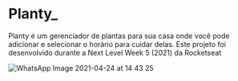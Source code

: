# Planty_
Planty é um gerenciador de plantas para sua casa onde você pode adicionar e selecionar o horário para cuidar delas. Este projeto foi desenvolvido durante a Next Level Week 5 (2021) da Rocketseat

![WhatsApp Image 2021-04-24 at 14 43 25](https://user-images.githubusercontent.com/13524043/115967941-a9631b80-a50b-11eb-94c6-cead2772a99c.jpeg)
